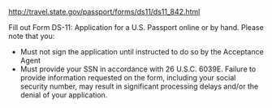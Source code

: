http://travel.state.gov/passport/forms/ds11/ds11_842.html

Fill out Form DS-11: Application for a U.S. Passport online or by hand.  Please note that you:

* Must not sign the application until instructed to do so by the Acceptance Agent
* Must provide your SSN in accordance with 26 U.S.C. 6039E.  Failure to provide information requested on the form, including your social security number, may result in significant processing delays and/or the denial of your application.

